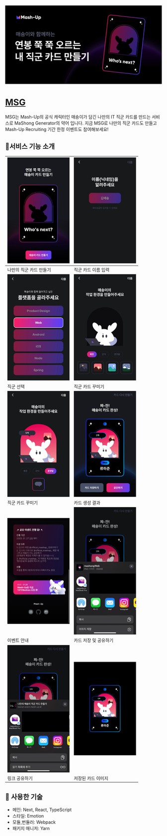 ![매숑이와 함께하는 연봉 쭉쭉 오르는 내 직군 카드 만들기](public/readme/msg-main-img-2x-min.png)

# [MSG](https://recruit-event.mash-up.kr)

MSG는 Mash-Up의 공식 캐릭터인 매숑이가 담긴 나만의 IT 직군 카드를 만드는 서비스로 MaShong Generator의 약어 입니다.
지금 MSG로 나만의 직군 카드도 만들고 Mash-Up Recruiting 기간 한정 이벤트도 참여해보세요!

## 🚀서비스 기능 소개

| <img width="200px" src="public/readme/index-page-min.jpg" alt=""> | <img width="200px" src="public/readme/name-min.jpg" alt="">         |
| ----------------------------------------------------------------- | ------------------------------------------------------------------- |
| 나만의 직군 카드 만들기                                           | 직군 카드 이름 입력                                                 |
| <img width="200px" src="public/readme/platform-min.jpg" alt="">   | <img width="200px" src="public/readme/generate-1-min.jpg" alt="">   |
| 직군 선택                                                         | 직군 카드 꾸미기                                                    |
| <img width="200px" src="public/readme/generate-2-min.jpg" alt=""> | <img width="200px" src="public/readme/result-min.jpg" alt="">       |
| 직군 카드 꾸미기                                                  | 카드 생성 결과                                                      |
| <img width="200px" src="public/readme/event-min.jpg" alt="">      | <img width="200px" src="public/readme/save-min.jpg" alt="">         |
| 이벤트 안내                                                       | 카드 저장 및 공유하기                                               |
| <img width="200px" src="public/readme/share-min.jpg" alt="">      | <img width="200px" src="public/readme/result-image-min.png" alt=""> |
| 링크 공유하기                                                     | 저장된 카드 이미지                                                  |

## 🔧 사용한 기술

- 메인: Next, React, TypeScript
- 스타일: Emotion
- 모듈,번듈러: Webpack
- 패키지 매니저: Yarn
